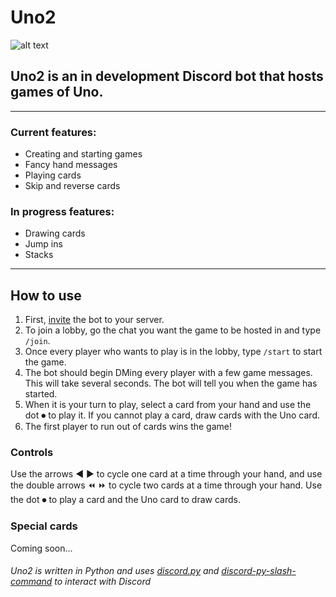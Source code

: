 # Uno2
![alt text](https://cdn.discordapp.com/attachments/742986384113008712/830589793037451294/UNO_Logo.png "Uno!")
## Uno2 is an in development Discord bot that hosts games of Uno. 
---
### Current features:
  * Creating and starting games
  * Fancy hand messages
  * Playing cards
  * Skip and reverse cards

### In progress features:
  * Drawing cards
  * Jump ins
  * Stacks
---
## How to use
1. First, [invite](https://discord.com/api/oauth2/authorize?client_id=736418090627235951&permissions=8&scope=bot%20applications.commands) the bot to your server.
2. To join a lobby, go the chat you want the game to be hosted in and type `/join`.
3. Once every player who wants to play is in the lobby, type `/start` to start the game.
4. The bot should begin DMing every player with a few game messages. This will take several seconds. The bot will tell you when the game has started.
5. When it is your turn to play, select a card from your hand and use the dot ⏺ to play it. If you cannot play a card, draw cards with the Uno card.
6. The first player to run out of cards wins the game!

### Controls
Use the arrows ◀ ▶ to cycle one card at a time through your hand, and use the double arrows ⏪ ⏩ to cycle two cards at a time through your hand. Use the dot ⏺ to play a card and the Uno card to draw cards. 

### Special cards
Coming soon...

###### Uno2 is written in Python and uses [discord.py](https://discordpy.readthedocs.io/en/stable/) and [discord-py-slash-command](https://pypi.org/project/discord-py-slash-command/) to interact with Discord